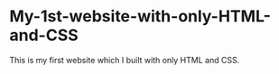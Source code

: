 # My-1st-website-with-only-HTML-and-CSS
This is my first website which I built with only HTML and CSS.
